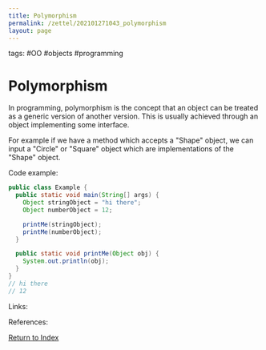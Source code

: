 ```yaml
---
title: Polymorphism
permalink: /zettel/202101271043_polymorphism
layout: page
---
```

tags: #OO #objects #programming

# Polymorphism

In programming, polymorphism is the concept that an object can be treated as a generic version of another version. This 
is usually achieved through an object implementing some interface.

For example if we have a method which accepts a "Shape" object, we can input a "Circle" or "Square" object which are implementations of the "Shape" object.

Code example:

```java
public class Example {
  public static void main(String[] args) {
    Object stringObject = "hi there";
    Object numberObject = 12;

    printMe(stringObject);
    printMe(numberObject);
  }

  public static void printMe(Object obj) {
    System.out.println(obj);
  }
}
// hi there
// 12
```

Links: 

References: 

[Return to Index](index)